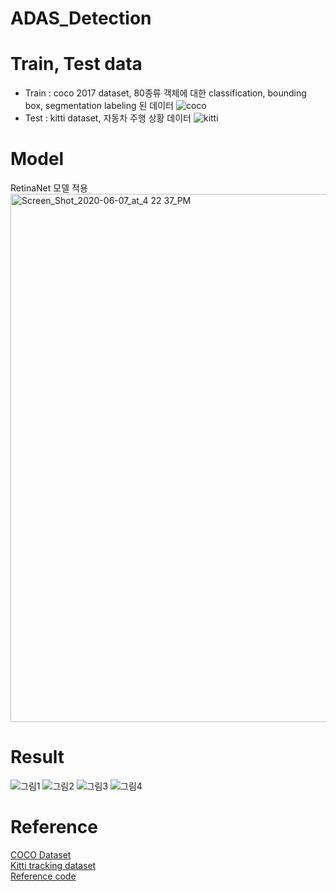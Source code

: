 # ADAS_Detection

# Train, Test data
* Train : coco 2017 dataset, 80종류 객체에 대한 classification, bounding box, segmentation labeling 된 데이터
![coco](https://user-images.githubusercontent.com/34363323/100237007-b2a68700-2f71-11eb-883f-d380d279720c.png)
* Test : kitti dataset, 자동차 주행 상황 데이터
![kitti](https://user-images.githubusercontent.com/34363323/100237131-d8cc2700-2f71-11eb-9c46-39e69300869e.png)
# Model
RetinaNet 모델 적용
<img width="845" alt="Screen_Shot_2020-06-07_at_4 22 37_PM" src="https://user-images.githubusercontent.com/34363323/100236987-b0442d00-2f71-11eb-9093-65a0666ed993.png">
# Result
![그림1](https://user-images.githubusercontent.com/34363323/100236996-b1755a00-2f71-11eb-9e12-b70ef6ac4917.png)
![그림2](https://user-images.githubusercontent.com/34363323/100236999-b1755a00-2f71-11eb-92f8-19340e11d5ca.png)
![그림3](https://user-images.githubusercontent.com/34363323/100237002-b20df080-2f71-11eb-8b0f-bc1bb02311c0.png)
![그림4](https://user-images.githubusercontent.com/34363323/100237004-b2a68700-2f71-11eb-971c-ce3090a0589d.png)


# Reference
<a href="https://cocodataset.org/#home"> COCO Dataset </a> </br>
<a href="http://www.cvlibs.net/datasets/kitti/eval_tracking.php"> Kitti tracking dataset </a></br>
<a href="https://keras.io/examples/vision/retinanet"> Reference code </a> </br>
